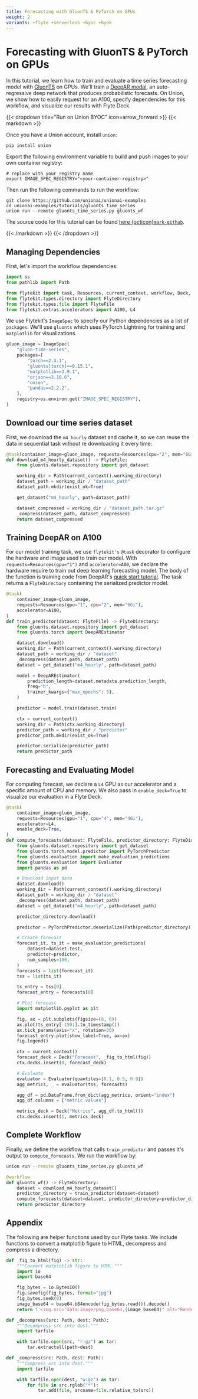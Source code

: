```yaml
---
title: Forecasting with GluonTS & PyTorch on GPUs
weight: 2
variants: +flyte +serverless +byoc +byok
---
```


# Forecasting with GluonTS & PyTorch on GPUs

In this tutorial, we learn how to train and evaluate a time series forecasting model
with [GluonTS](https://ts.gluon.ai/stable/) on GPUs. We'll train a
[DeepAR modal](https://arxiv.org/abs/1704.04110), an auto-regressive deep network that
produces probabilistic forecasts. On Union, we show how to easily request for an A100,
specify dependencies for this workflow, and visualize our results with Flyte Deck.

{{< dropdown title="Run on Union BYOC" icon=arrow_forward >}}
{{< markdown >}}

Once you have a Union account, install `union`:

```shell
pip install union
```

Export the following environment variable to build and push
images to your own container registry:

```shell
# replace with your registry name
export IMAGE_SPEC_REGISTRY="<your-container-registry>"
```

Then run the following commands to run the workflow:

```shell
git clone https://github.com/unionai/unionai-examples
cd unionai-examples/tutorials/gluonts_time_series
union run --remote gluonts_time_series.py gluonts_wf
```

The source code for this tutorial can be found [here {octicon}`mark-github`](https://www.github.com/unionai/unionai-examples/tree/main/tutorials/gluonts_time_series/gluonts_time_series.py).

{{< /markdown >}}
{{< /dropdown >}}

## Managing Dependencies

First, let's import the workflow dependencies:

```python
import os
from pathlib import Path
```

```python
from flytekit import task, Resources, current_context, workflow, Deck, ImageSpec
from flytekit.types.directory import FlyteDirectory
from flytekit.types.file import FlyteFile
from flytekit.extras.accelerators import A100, L4
```

We use Flytekit's `ImageSpec` to specify our Python dependencies as a list of `packages`.
We'll use `gluonts` which uses PyTorch Lightning for training and `matplotlib` for
visualizations.

```python
gluon_image = ImageSpec(
    "gluon-time-series",
    packages=[
        "torch==2.3.1",
        "gluonts[torch]==0.15.1",
        "matplotlib==3.9.1",
        "orjson==3.10.6",
        "union",
        "pandas==2.2.2",
    ],
    registry=os.environ.get("IMAGE_SPEC_REGISTRY"),
)
```

## Download our time series dataset

First, we download the `m4_hourly` dataset and cache it, so we can reuse the data
in sequential task without re downloading it every time:

```python
@task(container_image=gluon_image, requests=Resources(cpu="2", mem="6Gi"))
def download_m4_hourly_dataset() -> FlyteFile:
    from gluonts.dataset.repository import get_dataset

    working_dir = Path(current_context().working_directory)
    dataset_path = working_dir / "dataset_path"
    dataset_path.mkdir(exist_ok=True)

    get_dataset("m4_hourly", path=dataset_path)

    dataset_compressed = working_dir / "dataset_path.tar.gz"
    _compress(dataset_path, dataset_compressed)
    return dataset_compressed
```

## Training DeepAR on A100

For our model training task, we use `flytekit's` `@task` decorator to configure the
hardware and image used to train our model. With `requests=Resources(gpu="1")` and
`accelerator=A00`, we declare the hardware require to train out deep learning
forecasting model. The body of the function is training code from DeepAR's
[quick start tutorial](https://ts.gluon.ai/stable/tutorials/forecasting/quick_start_tutorial.html).
The task returns a `FlyteDirectory` containing the serialized predictor model.

```python
@task(
    container_image=gluon_image,
    requests=Resources(gpu="1", cpu="2", mem="6Gi"),
    accelerator=A100,
)
def train_predictor(dataset: FlyteFile) -> FlyteDirectory:
    from gluonts.dataset.repository import get_dataset
    from gluonts.torch import DeepAREstimator

    dataset.download()
    working_dir = Path(current_context().working_directory)
    dataset_path = working_dir / "dataset"
    _decompress(dataset.path, dataset_path)
    dataset = get_dataset("m4_hourly", path=dataset_path)

    model = DeepAREstimator(
        prediction_length=dataset.metadata.prediction_length,
        freq="h",
        trainer_kwargs={"max_epochs": 5},
    )

    predictor = model.train(dataset.train)

    ctx = current_context()
    working_dir = Path(ctx.working_directory)
    predictor_path = working_dir / "predictor"
    predictor_path.mkdir(exist_ok=True)

    predictor.serialize(predictor_path)
    return predictor_path
```

## Forecasting and Evaluating Model

For computing forecast, we declare a `L4` GPU as our accelerator and a specific amount
of CPU and memory. We also pass in `enable_deck=True` to visualize our evaluation
in a Flyte Deck.

```python
@task(
    container_image=gluon_image,
    requests=Resources(gpu="1", cpu="4", mem="4Gi"),
    accelerator=L4,
    enable_deck=True,
)
def compute_forecasts(dataset: FlyteFile, predictor_directory: FlyteDirectory):
    from gluonts.dataset.repository import get_dataset
    from gluonts.torch.model.predictor import PyTorchPredictor
    from gluonts.evaluation import make_evaluation_predictions
    from gluonts.evaluation import Evaluator
    import pandas as pd

    # Download input data
    dataset.download()
    working_dir = Path(current_context().working_directory)
    dataset_path = working_dir / "dataset"
    _decompress(dataset.path, dataset_path)
    dataset = get_dataset("m4_hourly", path=dataset_path)

    predictor_directory.download()

    predictor = PyTorchPredictor.deserialize(Path(predictor_directory))

    # Create forecast
    forecast_it, ts_it = make_evaluation_predictions(
        dataset=dataset.test,
        predictor=predictor,
        num_samples=100,
    )
    forecasts = list(forecast_it)
    tss = list(ts_it)

    ts_entry = tss[0]
    forecast_entry = forecasts[0]

    # Plot forecast
    import matplotlib.pyplot as plt

    fig, ax = plt.subplots(figsize=(8, 6))
    ax.plot(ts_entry[-150:].to_timestamp())
    ax.tick_params(axis="x", rotation=30)
    forecast_entry.plot(show_label=True, ax=ax)
    fig.legend()

    ctx = current_context()
    forecast_deck = Deck("Forecast", _fig_to_html(fig))
    ctx.decks.insert(0, forecast_deck)

    # Evaluate
    evaluator = Evaluator(quantiles=[0.1, 0.5, 0.9])
    agg_metrics, _ = evaluator(tss, forecasts)

    agg_df = pd.DataFrame.from_dict(agg_metrics, orient="index")
    agg_df.columns = ["metric values"]

    metrics_deck = Deck("Metrics", agg_df.to_html())
    ctx.decks.insert(1, metrics_deck)
```

## Complete Workflow

Finally, we define the workflow that calls `train_predictor` and passes it's output
to `compute_forecasts`. We run the workflow by:

```bash
union run --remote gluonts_time_series.py gluonts_wf
```

```python
@workflow
def gluonts_wf() -> FlyteDirectory:
    dataset = download_m4_hourly_dataset()
    predictor_directory = train_predictor(dataset=dataset)
    compute_forecasts(dataset=dataset, predictor_directory=predictor_directory)
    return predictor_directory
```

## Appendix

The following are helper functions used by our Flyte tasks. We include functions to
convert a matplotlib figure to HTML, decompress and compress a directory.

```python
def _fig_to_html(fig) -> str:
    """Convert matplotlib figure to HTML."""
    import io
    import base64

    fig_bytes = io.BytesIO()
    fig.savefig(fig_bytes, format="jpg")
    fig_bytes.seek(0)
    image_base64 = base64.b64encode(fig_bytes.read()).decode()
    return f'<img src="data:image/png;base64,{image_base64}" alt="Rendered Image" />'
```

```python
def _decompress(src: Path, dest: Path):
    """Decompress src into dest."""
    import tarfile

    with tarfile.open(src, "r:gz") as tar:
        tar.extractall(path=dest)
```

```python
def _compress(src: Path, dest: Path):
    """Compress src into dest."""
    import tarfile

    with tarfile.open(dest, "w:gz") as tar:
        for file in src.rglob("*"):
            tar.add(file, arcname=file.relative_to(src))
```
